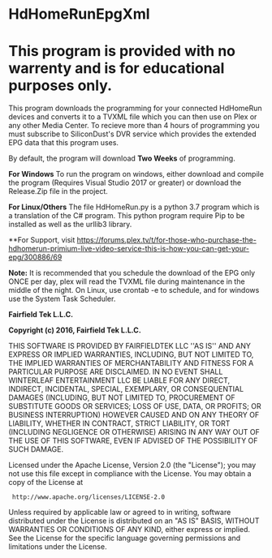 # HdHomeRunEpgXml #
# This program is provided with no warrenty and is for educational purposes only. #

This program downloads the programming for your connected HdHomeRun devices and converts it to a TVXML file which you can then use on Plex or any other Media Center.  To recieve more than 4 hours of programming you must subscribe to SiliconDust's DVR service which provides the extended EPG data that this program uses.

By default, the program will download **Two Weeks** of programming.

**For Windows**
  To run the program on windows, either download and compile the program (Requires Visual Studio 2017 or greater) or download the Release.Zip file in the project.
  
**For Linux/Others**
  The file HdHomeRun.py is a python 3.7 program which is a translation of the C# program.  This python program require Pip to be installed as well as the urllib3 library.
 
**For Support, visit https://forums.plex.tv/t/for-those-who-purchase-the-hdhomerun-primium-live-video-service-this-is-how-you-can-get-your-epg/300886/69

**Note:**  It is recommended that you schedule the download of the EPG only ONCE per day, plex will read the TVXML file during maintenance in the middle of the night.  On Linux, use crontab -e to schedule, and for windows use the System Task Scheduler.





**Fairfield Tek L.L.C.**

**Copyright (c) 2016, Fairfield Tek L.L.C.**
  
  
 THIS SOFTWARE IS PROVIDED BY FAIRFIELDTEK LLC ''AS IS'' AND ANY EXPRESS OR IMPLIED WARRANTIES,
 INCLUDING, BUT NOT LIMITED TO, THE IMPLIED WARRANTIES OF MERCHANTABILITY AND FITNESS FOR A PARTICULAR 
 PURPOSE ARE DISCLAIMED. IN NO EVENT SHALL WINTERLEAF ENTERTAINMENT LLC BE LIABLE FOR ANY DIRECT, INDIRECT, 
 INCIDENTAL, SPECIAL, EXEMPLARY, OR CONSEQUENTIAL DAMAGES (INCLUDING, BUT NOT LIMITED TO, PROCUREMENT OF 
 SUBSTITUTE GOODS OR SERVICES; LOSS OF USE, DATA, OR PROFITS; OR BUSINESS INTERRUPTION) HOWEVER CAUSED AND 
 ON ANY THEORY OF LIABILITY, WHETHER IN CONTRACT, STRICT LIABILITY, OR TORT (INCLUDING NEGLIGENCE OR 
 OTHERWISE) ARISING IN ANY WAY OUT OF THE USE OF THIS SOFTWARE, EVEN IF ADVISED OF THE POSSIBILITY OF SUCH 
 DAMAGE. 
 
 Licensed under the Apache License, Version 2.0 (the "License");
 you may not use this file except in compliance with the License.
 You may obtain a copy of the License at
 
     http://www.apache.org/licenses/LICENSE-2.0
 
 Unless required by applicable law or agreed to in writing, software
 distributed under the License is distributed on an "AS IS" BASIS,
 WITHOUT WARRANTIES OR CONDITIONS OF ANY KIND, either express or implied.
 See the License for the specific language governing permissions and
 limitations under the License.

